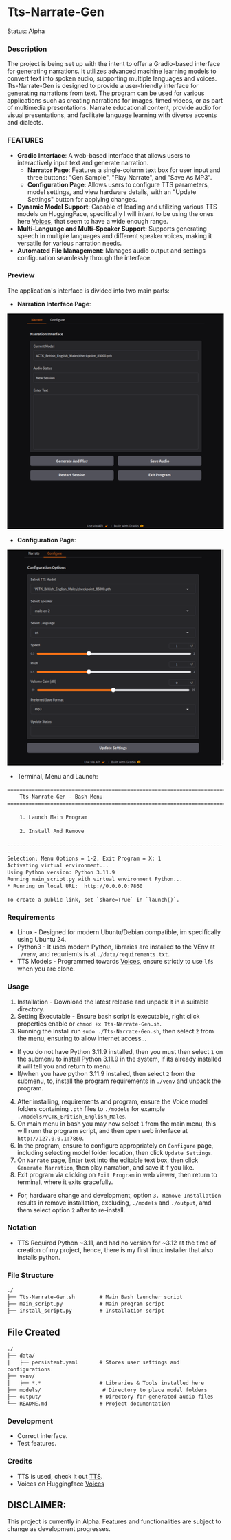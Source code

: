 # Tts-Narrate-Gen
Status: Alpha

### Description
The project is being set up with the intent to offer a Gradio-based interface for generating narrations. It utilizes advanced machine learning models to convert text into spoken audio, supporting multiple languages and voices. Tts-Narrate-Gen is designed to provide a user-friendly interface for generating narrations from text. The program can be used for various applications such as creating narrations for images, timed videos, or as part of multimedia presentations. Narrate educational content, provide audio for visual presentations, and facilitate language learning with diverse accents and dialects.

### FEATURES
- **Gradio Interface**: A web-based interface that allows users to interactively input text and generate narration.
  - **Narrator Page**: Features a single-column text box for user input and three buttons: "Gen Sample", "Play Narrate", and "Save As MP3".
  - **Configuration Page**: Allows users to configure TTS parameters, model settings, and view hardware details, with an "Update Settings" button for applying changes.
- **Dynamic Model Support**: Capable of loading and utilizing various TTS models on HuggingFace, specifically I will intent to be using the ones here [Voices](https://huggingface.co/voices), that seem to have a wide enough range.
- **Multi-Language and Multi-Speaker Support**: Supports generating speech in multiple languages and different speaker voices, making it versatile for various narration needs.
- **Automated File Management**: Manages audio output and settings configuration seamlessly through the interface.

### Preview
The application's interface is divided into two main parts:
- **Narration Interface Page**:

![Narration Interface](media/narrate.png)

- **Configuration Page**:

![Configuration Interface](media/configure_page.png)

- Terminal, Menu and Launch:
```
================================================================================
    Tts-Narrate-Gen - Bash Menu
================================================================================

    1. Launch Main Program

    2. Install And Remove

--------------------------------------------------------------------------------
Selection; Menu Options = 1-2, Exit Program = X: 1
Activating virtual environment...
Using Python version: Python 3.11.9
Running main_script.py with virtual environment Python...
* Running on local URL:  http://0.0.0.0:7860

To create a public link, set `share=True` in `launch()`.
```

### Requirements
- Linux - Designed for modern Ubuntu/Debian compatible, im specifically using Ubuntu 24.
- Python3 - It uses modern Python, libraries are installed to the VEnv at `./venv`, and requriemts is at `./data/requirements.txt`.
- TTS Models - Programmed towards [Voices](https://huggingface.co/voices), ensure strictly to use `lfs` when you are clone. 

### Usage
1. Installation - Download the latest release and unpack it in a suitable directory.
2. Setting Executable - Ensure bash script is executable, right click properties enable or `chmod +x Tts-Narrate-Gen.sh`.
3. Running the Install run `sudo ./Tts-Narrate-Gen.sh`, then select `2` from the menu, ensuring to allow internet access...
- If you do not have Python 3.11.9 installed, then you must then select `1` on the submenu to install Python 3.11.9 in the system, if its already installed it will tell you and return to menu. 
- If/when you have python 3.11.9 installed, then select `2` from the submenu, to, install the program requirements in `./venv` and unpack the program.
4. After installing, requirements and program, ensure the Voice model folders containing `.pth` files to `./models` for example `./models/VCTK_British_English_Males`. 
5. On main menu in bash you may now select `1` from the main menu, this will runn the program script, and then open web interface at `http://127.0.0.1:7860`.
4. In the program, ensure to configure appropriately on `Configure` page, including selecting model folder location, then click `Update Settings`.
5. On `Narrate` page, Enter text into the editable text box, then click `Generate Narration`, then play narration, and save it if you like. 
5. Exit program via clicking on `Exit Program` in web viewer, then return to terminal, where it exits gracefully.
- For, hardware change and development, option `3. Remove Installation` results in remove installation, excluding, `./models` and `./output`, amd them select option `2` after to re-install.  

### Notation
- TTS Required Python ~3.11, and had no version for ~3.12 at the time of creation of my project, hence, there is my first linux installer that also installs python.

### File Structure
```
./
├── Tts-Narrate-Gen.sh        # Main Bash launcher script
├── main_script.py            # Main program script
├── install_script.py         # Installation script
```

## File Created
```
./
├── data/
│   ├── persistent.yaml       # Stores user settings and configurations
├── venv/
│   ├── *.*                   # Libraries & Tools installed here
├── models/                    # Directory to place model folders
├── output/                   # Directory for generated audio files
└── README.md                 # Project documentation
```

### Development
- Correct interface.
- Test features.

### Credits
- TTS is used, check it out [TTS](https://github.com/coqui-ai/TTS).
- Voices on Huggingface [Voices](https://huggingface.co/voices) 

## DISCLAIMER:
This project is currently in Alpha. Features and functionalities are subject to change as development progresses.
